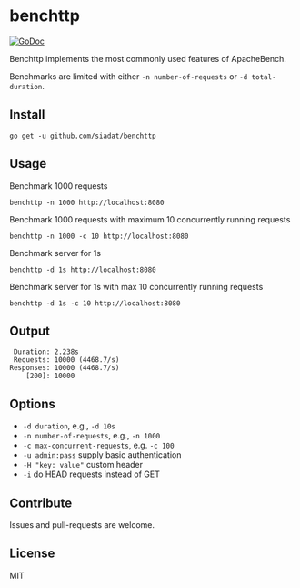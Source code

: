 # benchttp

[![GoDoc](https://godoc.org/github.com/siadat/benchttp/benchttp?status.svg)](https://godoc.org/github.com/siadat/benchttp/benchttp)

Benchttp implements the most commonly used features of ApacheBench.

Benchmarks are limited with either `-n number-of-requests` or `-d total-duration`.

## Install

    go get -u github.com/siadat/benchttp

## Usage

Benchmark 1000 requests

    benchttp -n 1000 http://localhost:8080

Benchmark 1000 requests with maximum 10 concurrently running requests

    benchttp -n 1000 -c 10 http://localhost:8080

Benchmark server for 1s

    benchttp -d 1s http://localhost:8080

Benchmark server for 1s with max 10 concurrently running requests

    benchttp -d 1s -c 10 http://localhost:8080

## Output

     Duration: 2.238s
     Requests: 10000 (4468.7/s)
    Responses: 10000 (4468.7/s)
        [200]: 10000

## Options

* `-d duration`, e.g., `-d 10s`
* `-n number-of-requests`, e.g., `-n 1000`
* `-c max-concurrent-requests`, e.g. `-c 100`
* `-u admin:pass` supply basic authentication
* `-H "key: value"` custom header
* `-i` do HEAD requests instead of GET

## Contribute

Issues and pull-requests are welcome.

## License

MIT
